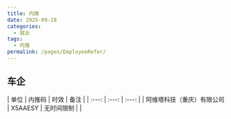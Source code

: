 ```yaml
---
title: 内推
date: 2025-09-18
categories:
  - 就业
tags:
  - 内推
permalink: /pages/EmployeeRefer/
---
```

## 车企
| 单位 | 内推码 | 时效 | 备注 |
| :---: | :---: | :---: | 
| 阿维塔科技（重庆）有限公司 | X5AAESY | 无时间限制 | |
